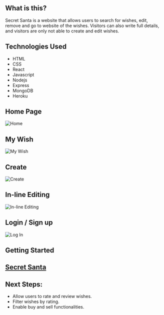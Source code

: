 ## What is this?

Secret Santa is a website that allows users to search for wishes, edit, remove and go to website of the wishes. Visitors can also write full details, and visitors are only not able to create and edit wishes. 

## Technologies Used
* HTML
* CSS
* React
* Javascript
* Nodejs
* Express
* MongoDB
* Heroku

##
## Home Page
![Home](https://i.imgur.com/wKDnG9S.png)
## My Wish 
![My Wish](https://i.imgur.com/YXsK9IT.png)
## Create
![Create](https://i.imgur.com/HxDaXwu.png)
## In-line Editing
![In-line Editing](https://i.imgur.com/5chFgbY.png)
## Login / Sign up
![Log In](https://i.imgur.com/N4b8NrJ.png)


## Getting Started

[Secret Santa](https://secret-santa1.herokuapp.com/)
---------------

## Next Steps:
- Allow users to rate and review wishes.
- Filter wishes by rating. 
- Enable buy and sell functionalities.